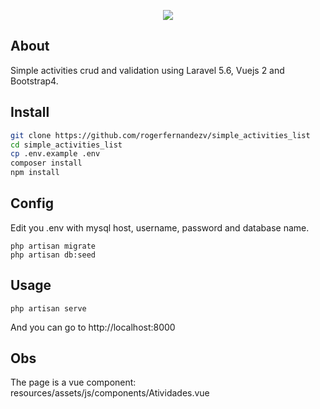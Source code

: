 <p align="center"><img src="https://laravel.com/assets/img/components/logo-laravel.svg"></p>

## About

Simple activities crud and validation using Laravel 5.6, Vuejs 2 and Bootstrap4.

## Install

``` bash
git clone https://github.com/rogerfernandezv/simple_activities_list
cd simple_activities_list
cp .env.example .env
composer install
npm install
```

## Config

Edit you .env with mysql host, username, password and database name.

```
php artisan migrate
php artisan db:seed
```

## Usage

```
php artisan serve
```

And you can go to http://localhost:8000

## Obs

The page is a vue component: resources/assets/js/components/Atividades.vue

